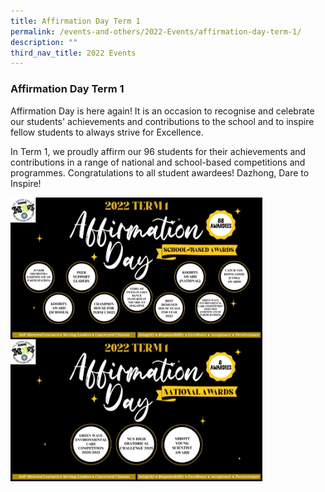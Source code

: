 ```yaml
---
title: Affirmation Day Term 1
permalink: /events-and-others/2022-Events/affirmation-day-term-1/
description: ""
third_nav_title: 2022 Events
---
```

### Affirmation Day Term 1

Affirmation Day is here again! It is an occasion to recognise and celebrate our students' achievements and contributions to the school and to inspire fellow students to always strive for Excellence.

  

In Term 1, we proudly affirm our 96 students for their achievements and contributions in a range of national and school-based competitions and programmes. Congratulations to all student awardees! Dazhong, Dare to Inspire!

<img src="/images/affirmationt1.png" 
     style="width:80%">
